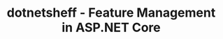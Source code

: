 ---
layout: event
title: dotnetsheff - Feature Management in ASP.NET Core
description: A talk presented at dotnetsheff on Feature Management in ASP.NET Core
img: main.jpg
talk-title: Feature Management in ASP.NET Core
talk-description: |
  Feature flagging is not a new concept. For decades development teams have utilized this concept by wrapping a section of code with a targeted if/else statement, allowing them to control its release to their end-users. We'll take a look at how we can achieve this in .NET with the upcoming feature management libraries.

youtube-video-id: lJ1Wv9spL3Q
links:
  - https://www.meetup.com/dotnetsheff/events/263459355/
  - https://dotnetsheff.co.uk/
---